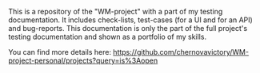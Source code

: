 This is a repository of the "WM-project" with a part of my testing documentation. It includes check-lists, test-cases (for a UI and for an API) and bug-reports. This documentation is only the part of the full project's testing documentation and shown as a portfolio of my skills.

You can find more details here: https://github.com/chernovavictory/WM-project-personal/projects?query=is%3Aopen
